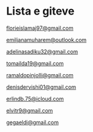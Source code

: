 # Lista e giteve

florieislamaj97@gmail.com

emiljanamuharem@outlook.com

adelinasadiku32@gmail.com

tomailda19@gmail.com

ramaldopinjolli@gmail.com

denisdervishi01@gmail.com

erlindb.75@icloud.com

elvitr9@gmail.com

gegaeldi@gmail.com

